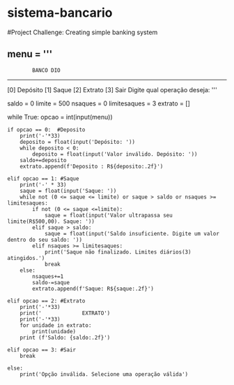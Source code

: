# sistema-bancario
#Project Challenge: Creating simple banking system

menu = '''
---------------------------------
            BANCO DIO 
---------------------------------
[0] Depósito
[1] Saque
[2] Extrato
[3] Sair
Digite qual operação deseja: '''

saldo = 0
limite = 500
nsaques = 0
limitesaques = 3
extrato = []

while True:
    opcao = int(input(menu))

    if opcao == 0:  #Deposito
        print('-'*33)
        deposito = float(input('Depósito: '))
        while deposito < 0:
            deposito = float(input('Valor inválido. Depósito: '))
        saldo+=deposito
        extrato.append(f'Deposito : R${deposito:.2f}')

    elif opcao == 1: #Saque
        print('-' * 33)
        saque = float(input('Saque: '))
        while not (0 <= saque <= limite) or saque > saldo or nsaques >= limitesaques:
            if not (0 <= saque <=limite):
                saque = float(input('Valor ultrapassa seu limite(R$500,00). Saque: '))
            elif saque > saldo:
                saque = float(input('Saldo insuficiente. Digite um valor dentro do seu saldo: '))
            elif nsaques >= limitesaques:
                print('Saque não finalizado. Limites diários(3) atingidos.')
                break
        else:
            nsaques+=1
            saldo-=saque
            extrato.append(f'Saque: R${saque:.2f}')

    elif opcao == 2: #Extrato
        print('-'*33)
        print('             EXTRATO')
        print('-'*33)
        for unidade in extrato:
            print(unidade)
        print (f'Saldo: {saldo:.2f}')

    elif opcao == 3: #Sair
        break

    else:
        print('Opção inválida. Selecione uma operação válida')

